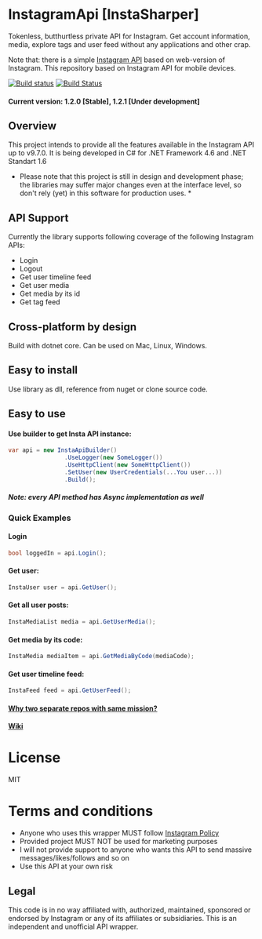 # InstagramApi [InstaSharper]
Tokenless, butthurtless private API for Instagram. Get account information, media, explore tags and user feed without any applications and other crap.

Note that: there is a simple [Instagram API](https://github.com/a-legotin/InstagramAPI-Web) based on web-version of Instagram. This repository based on Instagram API for mobile devices.

[![Build status](https://ci.appveyor.com/api/projects/status/tgdu2w1xr2qmtmrh?svg=true)](https://ci.appveyor.com/project/a-legotin/instagramapi-xk3ds)
[![Build Status](https://travis-ci.org/a-legotin/InstagramAPI.svg?branch=master)](https://travis-ci.org/a-legotin/InstagramAPI)

#### Current version: 1.2.0 [Stable], 1.2.1 [Under development]

## Overview
This project intends to provide all the features available in the Instagram API up to v9.7.0. It is being developed in C# for .NET Framework 4.6 and .NET Standart 1.6

* Please note that this project is still in design and development phase; the libraries may suffer major changes even at the interface level, so don't rely (yet) in this software for production uses. *

## API Support

Currently the  library supports following coverage of the following Instagram APIs:
  * Login
  * Logout
  * Get user timeline feed
  * Get user media
  * Get media by its id
  * Get tag feed


## Cross-platform by design
Build with dotnet core. Can be used on Mac, Linux, Windows.

## Easy to install
Use library as dll, reference from nuget or clone source code.

## Easy to use
#### Use builder to get Insta API instance:
```c#
var api = new InstaApiBuilder()
                .UseLogger(new SomeLogger())
                .UseHttpClient(new SomeHttpClient())
                .SetUser(new UserCredentials(...You user...))
                .Build();
```
##### Note: every API method has Async implementation as well

### Quick Examples
#### Login
```c#
bool loggedIn = api.Login();
```

#### Get user:
```c#
InstaUser user = api.GetUser();
```

#### Get all user posts:
```c#
InstaMediaList media = api.GetUserMedia();
```

#### Get media by its code:
```c#
InstaMedia mediaItem = api.GetMediaByCode(mediaCode);
```

#### Get user timeline feed:
```c#
InstaFeed feed = api.GetUserFeed();
```

#### [Why two separate repos with same mission?](https://github.com/a-legotin/InstagramAPI-Web/wiki/Difference-between-API-Web-and-just-API-repositories)

#### [Wiki](https://github.com/a-legotin/InstagramAPI/wiki/)

# License

MIT

# Terms and conditions

- Anyone who uses this wrapper MUST follow [Instagram Policy](https://www.instagram.com/about/legal/terms/api/)
- Provided project MUST NOT be used for marketing purposes
- I will not provide support to anyone who wants this API to send massive messages/likes/follows and so on
- Use this API at your own risk

## Legal

This code is in no way affiliated with, authorized, maintained, sponsored or endorsed by Instagram or any of its affiliates or subsidiaries. This is an independent and unofficial API wrapper.
